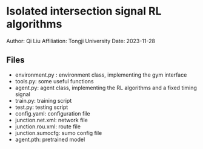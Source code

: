 # Isolated intersection signal RL algorithms
Author: Qi Liu
Affiliation: Tongji University
Date: 2023-11-28

## Files
- environment.py : environment class, implementing the gym interface
- tools.py: some useful functions
- agent.py: agent class, implementing the RL algorithms and a fixed timing signal
- train.py: training script
- test.py: testing script
- config.yaml: configuration file
- junction.net.xml: network file
- junction.rou.xml: route file
- junction.sumocfg: sumo config file
- agent.pth: pretrained model